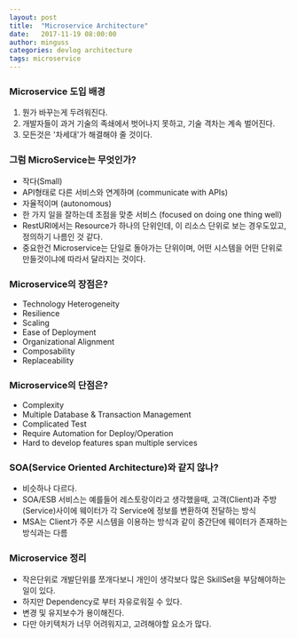 ```yaml
---
layout: post
title:  "Microservice Architecture"
date:   2017-11-19 08:00:00
author: minguss
categories: devlog architecture
tags: microservice
---
```


### Microservice 도입 배경
1. 뭔가 바꾸는게 두려워진다.
1. 개발자들이 과거 기술의 족쇄에서 벗어나지 못하고, 기술 격차는 계속 벌어진다.
1. 모든것은 '차세대'가 해결해야 줄 것이다.

### 그럼 MicroService는 무엇인가?
- 작다(Small)
- API형태로 다른 서비스와 연계하며 (communicate with APIs)
- 자율적이며 (autonomous)
- 한 가지 일을 잘하는데 초점을 맞춘 서비스 (focused on doing one thing well)
- RestURI에서는 Resource가 하나의 단위인데, 이 리소스 단위로 보는 경우도있고, 정의하기 나름인 것 같다.
- 중요한건 Microservice는 단일로 돌아가는 단위이며, 어떤 시스템을 어떤 단위로 만들것이냐에 따라서 달라지는 것이다.

### Microservice의 장점은?
- Technology Heterogeneity
- Resilience 
- Scaling 
- Ease of Deployment
- Organizational Alignment
- Composability
- Replaceability

### Microservice의 단점은?
- Complexity
- Multiple Database & Transaction Management
- Complicated Test
- Require Automation for Deploy/Operation
- Hard to develop features span multiple services

### SOA(Service Oriented Architecture)와 같지 않나?
- 비슷하나 다르다.
- SOA/ESB 서비스는 예를들어 레스토랑이라고 생각했을때, 고객(Client)과 주방(Service)사이에 웨이터가 각 Service에 정보를 변환하여 전달하는 방식
- MSA는 Client가 주문 시스템을 이용하는 방식과 같이 중간단에 웨이터가 존재하는 방식과는 다름

### Microservice 정리
- 작은단위로 개발단위를 쪼개다보니 개인이 생각보다 많은 SkillSet을 부담해야하는 일이 있다.
- 하지만 Dependency로 부터 자유로워질 수 있다.
- 변경 및 유지보수가 용이해진다.
- 다만 아키텍처가 너무 어려워지고, 고려해야할 요소가 많다.